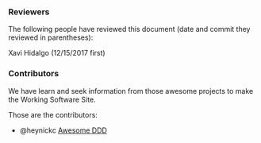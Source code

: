 
### Reviewers

The following people have reviewed this document (date and commit they reviewed in parentheses):

Xavi Hidalgo (12/15/2017 first)

### Contributors

We have learn and seek information from those awesome projects to make the Working Software Site.

Those are the contributors:

- @heynickc [Awesome DDD](https://github.com/heynickc/awesome-ddd)
